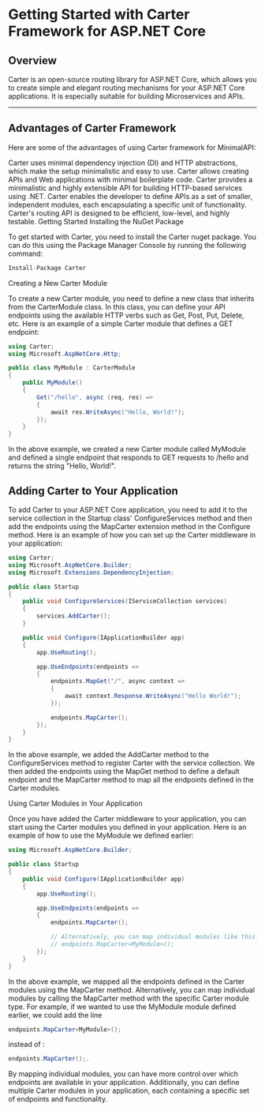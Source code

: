 # Getting Started with Carter Framework for ASP.NET Core

## Overview

Carter is an open-source routing library for ASP.NET Core, which allows you to create simple and elegant routing mechanisms for your ASP.NET Core applications. It is especially suitable for building Microservices and APIs.

---

## Advantages of Carter Framework

Here are some of the advantages of using Carter framework for MinimalAPI:

Carter uses minimal dependency injection (DI) and HTTP abstractions, which make the setup minimalistic and easy to use.
Carter allows creating APIs and Web applications with minimal boilerplate code.
Carter provides a minimalistic and highly extensible API for building HTTP-based services using .NET.
Carter enables the developer to define APIs as a set of smaller, independent modules, each encapsulating a specific unit of functionality.
Carter's routing API is designed to be efficient, low-level, and highly testable.
Getting Started
Installing the NuGet Package

To get started with Carter, you need to install the Carter nuget package. You can do this using the Package Manager Console by running the following command:

```C#
Install-Package Carter
```

Creating a New Carter Module

To create a new Carter module, you need to define a new class that inherits from the CarterModule class. In this class, you can define your API endpoints using the available HTTP verbs such as Get, Post, Put, Delete, etc. Here is an example of a simple Carter module that defines a GET endpoint:

```c#
using Carter;
using Microsoft.AspNetCore.Http;

public class MyModule : CarterModule
{
    public MyModule()
    {
        Get("/hello", async (req, res) => 
        {
            await res.WriteAsync("Hello, World!");
        });
    }
}
```

In the above example, we created a new Carter module called MyModule and defined a single endpoint that responds to GET requests to /hello and returns the string "Hello, World!".

## Adding Carter to Your Application

To add Carter to your ASP.NET Core application, you need to add it to the service collection in the Startup class' ConfigureServices method and then add the endpoints using the MapCarter extension method in the Configure method. Here is an example of how you can set up the Carter middleware in your application:

```c#
using Carter;
using Microsoft.AspNetCore.Builder;
using Microsoft.Extensions.DependencyInjection;

public class Startup
{
    public void ConfigureServices(IServiceCollection services)
    {
        services.AddCarter();
    }

    public void Configure(IApplicationBuilder app)
    {
        app.UseRouting();

        app.UseEndpoints(endpoints =>
        {
            endpoints.MapGet("/", async context =>
            {
                await context.Response.WriteAsync("Hello World!");
            });

            endpoints.MapCarter();
        });
    }
}
```

In the above example, we added the AddCarter method to the ConfigureServices method to register Carter with the service collection. We then added the endpoints using the MapGet method to define a default endpoint and the MapCarter method to map all the endpoints defined in the Carter modules.

Using Carter Modules in Your Application

Once you have added the Carter middleware to your application, you can start using the Carter modules you defined in your application. Here is an example of how to use the MyModule we defined earlier:

```c#
using Microsoft.AspNetCore.Builder;

public class Startup
{
    public void Configure(IApplicationBuilder app)
    {
        app.UseRouting();

        app.UseEndpoints(endpoints =>
        {
            endpoints.MapCarter();

            // Alternatively, you can map individual modules like this:
            // endpoints.MapCarter<MyModule>(); 
        });
    }
}
```

In the above example, we mapped all the endpoints defined in the Carter modules using the MapCarter method. Alternatively, you can map individual modules by calling the MapCarter method with the specific Carter module type. For example, if we wanted to use the MyModule module defined earlier, we could add the line

```c#
endpoints.MapCarter<MyModule>();
```

instead of :

```c#
endpoints.MapCarter();.
```

By mapping individual modules, you can have more control over which endpoints are available in your application. Additionally, you can define multiple Carter modules in your application, each containing a specific set of endpoints and functionality.
